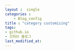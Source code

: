 ```yaml
---
layout :  single
categories : 
    - Blog_config
title : "category customizing"
tags:
- github.io
- 깃허브 블로그
last_modified_at:
---
```

